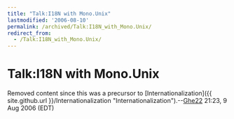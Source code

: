 ```yaml
---
title: "Talk:I18N with Mono.Unix"
lastmodified: '2006-08-10'
permalink: /archived/Talk:I18N_with_Mono.Unix/
redirect_from:
  - /Talk:I18N_with_Mono.Unix/
---
```


Talk:I18N with Mono.Unix
========================

Removed content since this was a precursor to [Internationalization]({{ site.github.url }}/Internationalization "Internationalization").--[Ghe22](/index.php?title=User:Ghe22&action=edit&redlink=1 "User:Ghe22 (page does not exist)") 21:23, 9 Aug 2006 (EDT)

